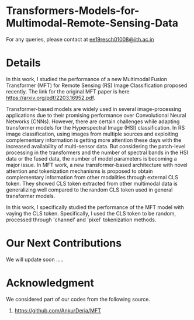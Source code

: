 # Transformers-Models-for-Multimodal-Remote-Sensing-Data

For any queries, please contact at ee19resch01008@iith.ac.in

# Details
In this work, I studied the performance of a new Multimodal Fusion Transformer (MFT) for Remote Sensing (RS) Image Classification proposed recently. The link for the original MFT paper is here https://arxiv.org/pdf/2203.16952.pdf. 

Transformer-based models are widely used in several image-processing applications due to their promising performance over Convolutional Neural Networks (CNNs). However, there are certain challenges while adapting transformer models for the Hyperspectral Image (HSI) classification. In RS image classification, using images from multiple sources and exploiting complementary information is getting more attention these days with the increased availability of multi-sensor data. But considering the patch-level processing in the transformers and the number of spectral bands in the HSI data or the fused data, the number of model parameters is becoming a major issue. In MFT work, a new transformer-based architecture with novel attention and tokenization mechanisms is proposed to obtain complementary information from other modalities through external CLS token. They showed CLS token extracted from other multimodal data is generalizing well compared to the random CLS token used in general transformer models.

In this work, I specifically studied the performance of the MFT model with vaying the CLS token. Specifically, I used the CLS token to be random, processed through 'channel' and 'pixel' tokenization methods. 

# Our Next Contributions
We will update soon .....

# Acknowledgment
We considered part of our codes from the following source.
1. https://github.com/AnkurDeria/MFT
